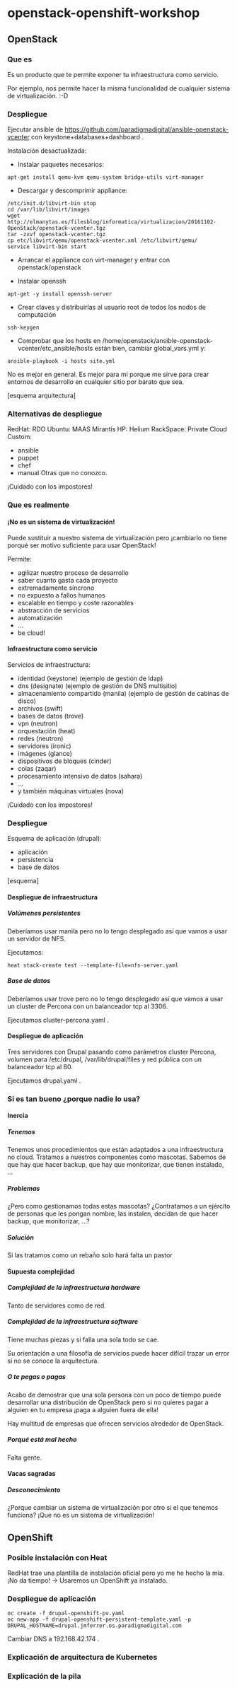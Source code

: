 # openstack-openshift-workshop
## OpenStack

### Que es
Es un producto que te permite exponer tu infraestructura como servicio.

Por ejemplo, nos permite hacer la misma funcionalidad de cualquier sistema de virtualización. :-D

### Despliegue
Ejecutar ansible de https://github.com/paradigmadigital/ansible-openstack-vcenter con keystone+databases+dashboard .

Instalación desactualizada:
* Instalar paquetes necesarios:
```
apt-get install qemu-kvm qemu-system bridge-utils virt-manager
```
* Descargar y descomprimir appliance:
```
/etc/init.d/libvirt-bin stop
cd /var/lib/libvirt/images
wget http://elmanytas.es/filesblog/informatica/virtualizacion/20161102-OpenStack/openstack-vcenter.tgz
tar -zxvf openstack-vcenter.tgz
cp etc/libvirt/qemu/openstack-vcenter.xml /etc/libvirt/qemu/
service libvirt-bin start
```

* Arrancar el appliance con virt-manager y entrar con openstack/openstack

* Instalar openssh
```
apt-get -y install openssh-server
```

* Crear claves y distribuirlas al usuario root de todos los nodos de computación
```
ssh-keygen
```

* Comprobar que los hosts en /home/openstack/ansible-openstack-vcenter/etc_ansible/hosts están bien, cambiar global_vars.yml y:
```
ansible-playbook -i hosts site.yml
```

No es mejor en general. Es mejor para mi porque me sirve para crear entornos de desarrollo en cualquier sitio por barato que sea.

[esquema arquitectura]

### Alternativas de despliegue
RedHat: RDO
Ubuntu: MAAS
Mirantis
HP: Helium
RackSpace: Private Cloud
Custom:
* ansible
* puppet
* chef
* manual
Otras que no conozco.

¡Cuidado con los impostores!

### Que es realmente
#### ¡No es un sistema de virtualización!
Puede sustituir a nuestro sistema de virtualización pero ¡cambiarlo no tiene porqué ser motivo suficiente para usar OpenStack!

Permite:
* agilizar nuestro proceso de desarrollo
* saber cuanto gasta cada proyecto
* extremadamente síncrono
* no expuesto a fallos humanos
* escalable en tiempo y coste razonables
* abstracción de servicios
* automatización
* ...
* be cloud!

#### Infraestructura como servicio
Servicios de infraestructura:
* identidad (keystone) (ejemplo de gestión de ldap)
* dns (designate) (ejemplo de gestión de DNS multisitio)
* almacenamiento compartido (manila) (ejemplo de gestión de cabinas de disco)
* archivos (swift)
* bases de datos (trove)
* vpn (neutron)
* orquestación (heat)
* redes (neutron)
* servidores (ironic)
* imágenes (glance)
* dispositivos de bloques (cinder)
* colas (zaqar)
* procesamiento intensivo de datos (sahara)
* …
* y también máquinas virtuales (nova)

¡Cuidado con los impostores!

### Despliegue
Esquema de aplicación (drupal):
* aplicación
* persistencia
* base de datos

[esquema]

#### Despliegue de infraestructura
##### Volúmenes persistentes
Deberíamos usar manila pero no lo tengo desplegado así que vamos a usar un servidor de NFS.

Ejecutamos:
```
heat stack-create test --template-file=nfs-server.yaml
```

##### Base de datos
Deberíamos usar trove pero no lo tengo desplegado así que vamos a usar un cluster de Percona con un balanceador tcp al 3306.

Ejecutamos cluster-percona.yaml .

#### Despliegue de aplicación
Tres servidores con Drupal pasando como parámetros cluster Percona, volumen para /etc/drupal, /var/lib/drupal/files y red pública con un balanceador tcp al 80.

Ejecutamos drupal.yaml .

### Si es tan bueno ¿porque nadie lo usa?

#### Inercia
##### Tenemos
Tenemos unos procedimientos que están adaptados a una infraestructura no cloud.
Tratamos a nuestros componentes como mascotas. Sabemos de que hay que hacer backup, que hay que monitorizar, que tienen instalado, ...

##### Problemas
¿Pero como gestionamos todas estas mascotas? ¿Contratamos a un ejército de personas que les pongan nombre, las instalen, decidan de que hacer backup, que monitorizar, ...?

##### Solución
Si las tratamos como un rebaño solo hará falta un pastor

#### Supuesta complejidad
##### Complejidad de la infraestructura hardware
Tanto de servidores como de red.

##### Complejidad de la infraestructura software
Tiene muchas piezas y si falla una sola todo se cae.

Su orientación a una filosofía de servicios puede hacer difícil trazar un error si no se conoce la arquitectura.

##### O te pegas o pagas
Acabo de demostrar que una sola persona con un poco de tiempo puede desarrollar una distribución de OpenStack pero si no quieres pagar a alguien en tu empresa ¡paga a alguien fuera de ella!

Hay multitud de empresas que ofrecen servicios alrededor de OpenStack.

##### Porqué está mal hecho
Falta gente.

#### Vacas sagradas
##### Desconocimiento
¿Porque cambiar un sistema de virtualización por otro si el que tenemos funciona?
¡Que no es un sistema de virtualización!

## OpenShift

### Posible instalación con Heat
RedHat trae una plantilla de instalación oficial pero yo me he hecho la mía.
¡No da tiempo! -> Usaremos un OpenShift ya instalado.

### Despliegue de aplicación
```
oc create -f drupal-openshift-pv.yaml
oc new-app -f drupal-openshift-persistent-template.yaml -p DRUPAL_HOSTNAME=drupal.jmferrer.os.paradigmadigital.com
```
Cambiar DNS a 192.168.42.174 .

### Explicación de arquitectura de Kubernetes

### Explicación de la pila
